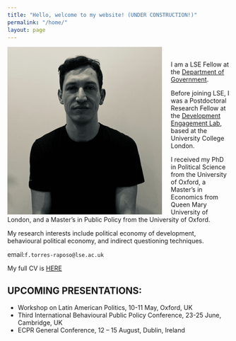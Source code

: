 ```yaml
---
title: "Hello, welcome to my website! (UNDER CONSTRUCTION!)"
permalink: "/home/"
layout: page
---
```


<img align="left" src="/Louisa.png" style="margin-right: 20px;">

<br> 

I am a LSE Fellow at the [Department of Government](https://www.lse.ac.uk/government/people/academic-staff/felipe-torres-raposo).

Before joining LSE, I was a Postdoctoral Research Fellow at the [Development Engagement Lab](https://developmentcompass.org), based at the University College London.

I received my PhD in Political Science from the University of Oxford, a Master’s in Economics from Queen Mary University of London, and a Master’s in Public Policy from the University of Oxford.

My research interests include political economy of development, behavioural political economy, and indirect questioning techniques.

email:`f.torres-raposo@lse.ac.uk`

My full CV is [HERE](https://www.dropbox.com/scl/fi/45oaks8oukalk1v3ibgqp/CV_Felipe_Raposo.pdf?rlkey=tb15r384zadgjndlvvbpv7ysg&dl=0)
&nbsp;
## UPCOMING PRESENTATIONS: 

- Workshop on Latin American Politics, 10-11 May, Oxford, UK
- Third International Behavioural Public Policy Conference, 23-25 June, Cambridge, UK
- ECPR General Conference, 12 – 15 August, Dublin, Ireland
